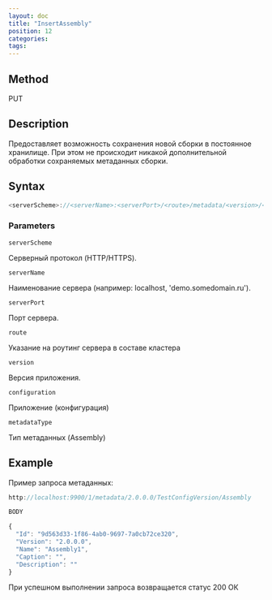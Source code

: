 ```yaml
---
layout: doc
title: "InsertAssembly"
position: 12
categories: 
tags:
---
```


## Method

PUT

## Description

Предоставляет возможность сохранения новой сборки в постоянное хранилище.
При этом не происходит никакой дополнительной обработки сохраняемых метаданных сборки.

## Syntax
```js
<serverScheme>://<serverName>:<serverPort>/<route>/metadata/<version>/<configuration>/<metadataType>
```

### Parameters

`serverScheme`

Серверный протокол (HTTP/HTTPS).

`serverName`

Наименование сервера (например: localhost, 'demo.somedomain.ru').

`serverPort`

Порт сервера.

`route` 

Указание на роутинг сервера в составе кластера

`version`

Версия приложения.

`configuration`

Приложение (конфигурация)

`metadataType`

Тип метаданных (Assembly)

## Example

Пример запроса метаданных:

```js
http://localhost:9900/1/metadata/2.0.0.0/TestConfigVersion/Assembly 

BODY 

{
  "Id": "9d563d33-1f86-4ab0-9697-7a0cb72ce320",
  "Version": "2.0.0.0",
  "Name": "Assembly1",
  "Caption": "",
  "Description": ""
}

```

При успешном выполнении запроса возвращается статус 200 ОК
